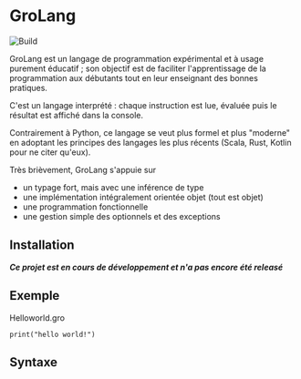 # GroLang

![Build](https://github.com/hbraux/grolang/workflows/maven/badge.svg)


GroLang est un langage de programmation expérimental et à usage purement éducatif ; son objectif est de faciliter
l'apprentissage de la programmation aux débutants tout en leur enseignant des bonnes pratiques.

C'est un langage interprété : chaque instruction est lue, évaluée puis le résultat est affiché dans la console. 

Contrairement à Python, ce langage se veut plus formel et plus "moderne" en adoptant les principes des langages les plus 
récents (Scala, Rust, Kotlin pour ne citer qu'eux).

Très brièvement, GroLang s'appuie sur
* un typage fort, mais avec une inférence de type
* une implémentation intégralement orientée objet (tout est objet) 
* une programmation fonctionnelle
* une gestion simple des optionnels et des exceptions

## Installation

***Ce projet est en cours de développement et n'a pas encore été releasé***



## Exemple

Helloworld.gro
```
print("hello world!")
```

## Syntaxe

